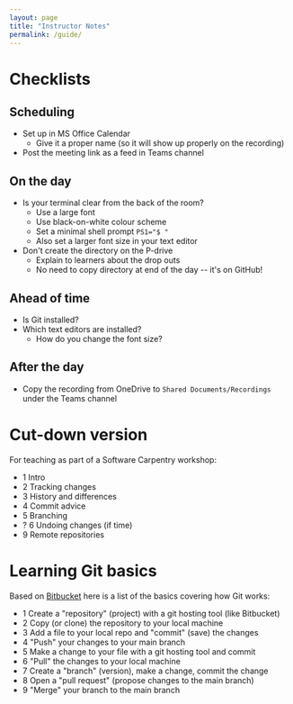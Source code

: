 ```yaml
---
layout: page
title: "Instructor Notes"
permalink: /guide/
---
```

# Checklists
## Scheduling
- Set up in MS Office Calendar
    - Give it a proper name (so it will show up properly on the recording)
- Post the meeting link as a feed in Teams channel

## On the day
- Is your terminal clear from the back of the room?
	- Use a large font
	- Use black-on-white colour scheme
	- Set a minimal shell prompt `PS1="$ "`
	- Also set a larger font size in your text editor
- Don't create the directory on the P-drive
	- Explain to learners about the drop outs
	- No need to copy directory at end of the day -- it's on GitHub!

## Ahead of time
- Is Git installed?
- Which text editors are installed?
	- How do you change the font size?

## After the day
- Copy the recording from OneDrive to `Shared Documents/Recordings` under the Teams channel

# Cut-down version
For teaching as part of a Software Carpentry workshop:
- 1 Intro
- 2 Tracking changes
- 3 History and differences
- 4 Commit advice
- 5 Branching
- ? 6 Undoing changes (if time)
- 9 Remote repositories

# Learning Git basics
Based on [Bitbucket](https://www.atlassian.com/git) here is a list of the basics covering how Git works: 
- 1 Create a "repository" (project) with a git hosting tool (like Bitbucket)
- 2 Copy (or clone) the repository to your local machine
- 3 Add a file to your local repo and "commit" (save) the changes
- 4 "Push" your changes to your main branch
- 5 Make a change to your file with a git hosting tool and commit
- 6 "Pull" the changes to your local machine
- 7 Create a "branch" (version), make a change, commit the change
- 8 Open a "pull request" (propose changes to the main branch)
- 9 "Merge" your branch to the main branch